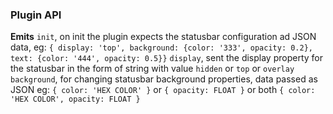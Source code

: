 ### Plugin API
**Emits**
`init`, on init the plugin expects the statusbar configuration ad JSON data, eg: `{ display: 'top', background: {color: '333', opacity: 0.2}, text: {color: '444', opacity: 0.5}}`
`display`, sent the display property for the statusbar in the form of string with value `hidden` or `top` or `overlay`
`background`, for changing statusbar background properties, data passed as JSON eg: `{ color: 'HEX COLOR' }` or `{ opacity: FLOAT }` or both `{ color: 'HEX COLOR', opacity: FLOAT }`
